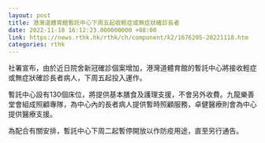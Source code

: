 ```yaml
---
layout: post
title: 港灣道體育館暫託中心下周五起收輕症或無症狀確診長者
date: 2022-11-18 16:12:23.000000000 +08:00
link: https://news.rthk.hk/rthk/ch/component/k2/1676205-20221118.htm
categories: rthk
---
```


社署宣布，由於近日院舍新冠確診個案增加，港灣道體育館的暫託中心將接收輕症或無症狀確診長者病人，下周五起投入運作。

暫託中心設有130個床位，將提供基本膳食及護理支援，不會另外收費。九龍樂善堂會組成照顧專隊，為中心內的長者病人提供暫時照顧服務，卓健醫療則會為中心提供醫療支援。

為配合有關安排，暫託中心下周二起暫停開放以作防疫用途，直至另行通告。
